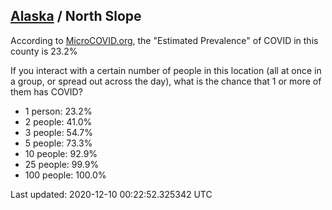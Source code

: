 
## [Alaska](/united-states/alaska) / North Slope

According to [MicroCOVID.org](http://microcovid.org),
the "Estimated Prevalence" of COVID in this county is 23.2%

If you interact with a certain number of people in this location
(all at once in a group, or spread out across the day), what is the chance that
1 or more of them has COVID?

- 1 person: 23.2%
- 2 people: 41.0%
- 3 people: 54.7%
- 5 people: 73.3%
- 10 people: 92.9%
- 25 people: 99.9%
- 100 people: 100.0%

Last updated: 2020-12-10 00:22:52.325342 UTC
